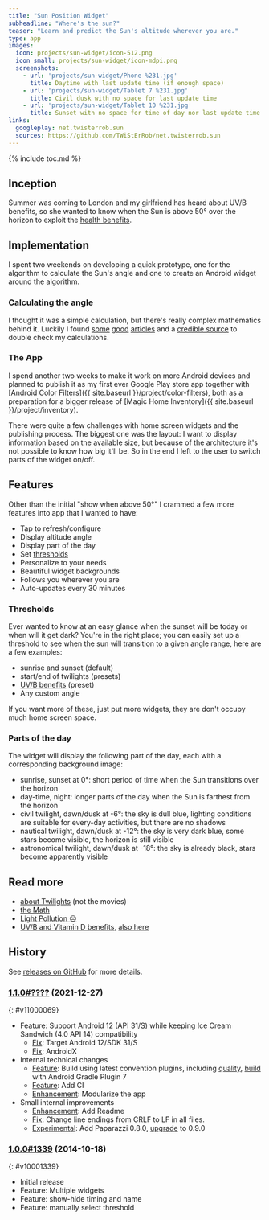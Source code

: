 ```yaml
---
title: "Sun Position Widget"
subheadline: "Where's the sun?"
teaser: "Learn and predict the Sun's altitude wherever you are."
type: app
images:
  icon: projects/sun-widget/icon-512.png
  icon_small: projects/sun-widget/icon-mdpi.png
  screenshots:
    - url: 'projects/sun-widget/Phone %231.jpg'
      title: Daytime with last update time (if enough space)
    - url: 'projects/sun-widget/Tablet 7 %231.jpg'
      title: Civil dusk with no space for last update time
    - url: 'projects/sun-widget/Tablet 10 %231.jpg'
      title: Sunset with no space for time of day nor last update time
links:
  googleplay: net.twisterrob.sun
  sources: https://github.com/TWiStErRob/net.twisterrob.sun
---
```


{% include toc.md %}


## Inception
Summer was coming to London and my girlfriend has heard about UV/B benefits, so she wanted to know when the Sun is above 50° over the horizon to exploit the [health benefits](#read-more).


## Implementation
I spent two weekends on developing a quick prototype, one for the algorithm to calculate the Sun's angle and one to create an Android widget around the algorithm.


### Calculating the angle
I thought it was a simple calculation, but there's really complex mathematics behind it. Luckily I found [some](http://www.susdesign.com/sunangle/) [good](http://www.pveducation.org/pvcdrom/properties-of-sunlight/elevation-angle) [articles](https://en.wikipedia.org/wiki/Solar_zenith_angle) and a [credible source](http://aa.usno.navy.mil/data/docs/AltAz.php) to double check my calculations.


### The App
I spend another two weeks to make it work on more Android devices and planned to publish it as my first ever Google Play store app together with [Android Color Filters]({{ site.baseurl }}/project/color-filters), both as a preparation for a bigger release of [Magic Home Inventory]({{ site.baseurl }}/project/inventory).

There were quite a few challenges with home screen widgets and the publishing process. The biggest one was the layout: I want to display information based on the available size, but because of the architecture it's not possible to know how big it'll be. So in the end I left to the user to switch parts of the widget on/off.


## Features
Other than the initial "show when above 50°" I crammed a few more features into app that I wanted to have:

 * Tap to refresh/configure
 * Display altitude angle
 * Display part of the day
 * Set [thresholds](#thresholds)
 * Personalize to your needs
 * Beautiful widget backgrounds
 * Follows you wherever you are
 * Auto-updates every 30 minutes


### Thresholds
Ever wanted to know at an easy glance when the sunset will be today or when will it get dark? You're in the right place; you can easily set up a threshold to see when the sun will transition to a given angle range, here are a few examples:

 * sunrise and sunset (default)
 * start/end of twilights (presets)
 * [UV/B benefits](#read-more) (preset)
 * Any custom angle

If you want more of these, just put more widgets, they are don't occupy much home screen space.


### Parts of the day
The widget will display the following part of the day, each with a corresponding background image:

 * sunrise, sunset at 0°: short period of time when the Sun transitions over the horizon
 * day-time, night: longer parts of the day when the Sun is farthest from the horizon
 * civil twilight, dawn/dusk at -6°: the sky is dull blue, lighting conditions are suitable for every-day activities, but there are no shadows
 * nautical twilight, dawn/dusk at -12°: the sky is very dark blue, some stars become visible, the horizon is still visible
 * astronomical twilight, dawn/dusk at -18°: the sky is already black, stars become apparently visible


## Read more
 * [about Twilights](http://en.wikipedia.org/wiki/Twilight) (not the movies)
 * [the Math](#calculating-the-angle)
 * [Light Pollution ☹](http://www.mensjournal.com/magazine/where-did-all-the-stars-go-20131115?page=2)
 * [UV/B and Vitamin D benefits](http://articles.mercola.com/sites/articles/archive/2012/09/29/sun-exposure-vitamin-d-production-benefits.aspx), [also here](http://articles.mercola.com/sites/articles/archive/2012/03/26/maximizing-vitamin-d-exposure.aspx)

## History
See [releases on GitHub](https://github.com/TWiStErRob/net.twisterrob.sun/releases) for more details.

### [1.1.0#????](https://github.com/TWiStErRob/net.twisterrob.sun/milestone/1?closed=1) (2021-12-27)
{: #v11000069}
* Feature: Support Android 12 (API 31/S) while keeping Ice Cream Sandwich (4.0 API 14) compatibility
  * [Fix](https://github.com/TWiStErRob/net.twisterrob.sun/pull/23): Target Android 12/SDK 31/S
  * [Fix](https://github.com/TWiStErRob/net.twisterrob.sun/pull/19): AndroidX
* Internal technical changes
  * [Feature](https://github.com/TWiStErRob/net.twisterrob.sun/pull/14): Build using latest convention plugins, including [quality](https://github.com/TWiStErRob/net.twisterrob.sun/pull/20), [build](https://github.com/TWiStErRob/net.twisterrob.sun/pull/21) with Android Gradle Plugin 7
  * [Feature](https://github.com/TWiStErRob/net.twisterrob.sun/pull/14): Add CI
  * [Enhancement](https://github.com/TWiStErRob/net.twisterrob.sun/pull/16): Modularize the app
* Small internal improvements
  * [Enhancement](https://github.com/TWiStErRob/net.twisterrob.sun/pull/13): Add Readme
  * [Fix](https://github.com/TWiStErRob/net.twisterrob.sun/pull/15): Change line endings from CRLF to LF in all files.
  * [Experimental](https://github.com/TWiStErRob/net.twisterrob.sun/pull/18): Add Paparazzi 0.8.0, [upgrade](https://github.com/TWiStErRob/net.twisterrob.sun/pull/22) to 0.9.0


### [1.0.0#1339](https://github.com/TWiStErRob/net.twisterrob.sun/releases/tag/v1.0.0) (2014-10-18)
{: #v10001339}
 * Initial release
 * Feature: Multiple widgets
 * Feature: show-hide timing and name
 * Feature: manually select threshold

